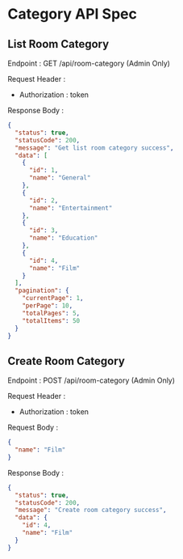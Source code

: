 # Category API Spec

## List Room Category

Endpoint : GET /api/room-category (Admin Only)

Request Header :

- Authorization : token

Response Body :

```json
{
  "status": true,
  "statusCode": 200,
  "message": "Get list room category success",
  "data": [
    {
      "id": 1,
      "name": "General"
    },
    {
      "id": 2,
      "name": "Entertainment"
    },
    {
      "id": 3,
      "name": "Education"
    },
    {
      "id": 4,
      "name": "Film"
    }
  ],
  "pagination": {
    "currentPage": 1,
    "perPage": 10,
    "totalPages": 5,
    "totalItems": 50
  }
}
```

## Create Room Category

Endpoint : POST /api/room-category (Admin Only)

Request Header :

- Authorization : token

Request Body :

```json
{
  "name": "Film"
}
```

Response Body :

```json
{
  "status": true,
  "statusCode": 200,
  "message": "Create room category success",
  "data": {
    "id": 4,
    "name": "Film"
  }
}
```
